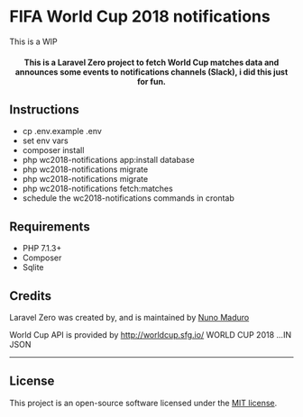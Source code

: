 # FIFA World Cup 2018 notifications
This is a WIP
<h4> <center>This is a Laravel Zero project to fetch World Cup matches data and announces some events to notifications channels (Slack), i did this just for fun.</h4>

## Instructions
- cp .env.example .env
- set env vars
- composer install
- php wc2018-notifications app:install database
- php wc2018-notifications migrate
- php wc2018-notifications migrate
- php wc2018-notifications fetch:matches
- schedule the wc2018-notifications commands in crontab

## Requirements

- PHP 7.1.3+
- Composer
- Sqlite

## Credits
Laravel Zero was created by, and is maintained by [Nuno Maduro](https://github.com/nunomaduro)

World Cup API is provided by http://worldcup.sfg.io/ WORLD CUP 2018 ...IN JSON


------

## License

This project is an open-source software licensed under the [MIT license](https://github.com/laravel-zero/laravel-zero/blob/stable/LICENSE.md).
